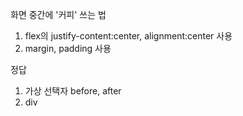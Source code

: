 화면 중간에 '커피' 쓰는 법
1. flex의 justify-content:center, alignment:center 사용
2. margin, padding 사용

정답
1. 가상 선택자 before, after
2. div